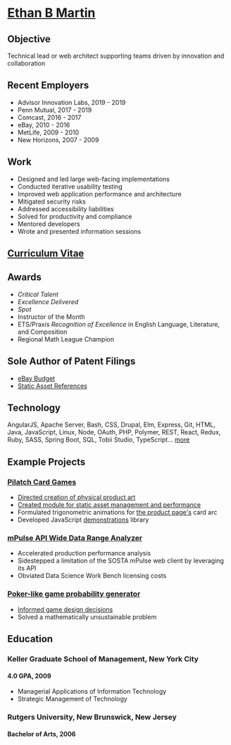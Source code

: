# [Ethan B Martin](mailto:ethan@pilatch.com)

## Objective

Technical lead or web architect supporting teams driven by innovation and collaboration

## Recent Employers

- Advisor Innovation Labs, 2019 - 2019
- Penn Mutual, 2017 - 2019
- Comcast, 2016 - 2017
- eBay, 2010 - 2016
- MetLife, 2009 - 2010
- New Horizons, 2007 - 2009

## Work

- Designed and led large web-facing implementations
- Conducted iterative usability testing
- Improved web application performance and architecture
- Mitigated security risks
- Addressed accessibility liabilities
- Solved for productivity and compliance
- Mentored developers
- Wrote and presented information sessions

## [Curriculum Vitae](https://github.com/Pilatch/my-resume/blob/master/Curriculum-Vitae.md)

## Awards

- _Critical Talent_
- _Excellence Delivered_
- _Spot_
- Instructor of the Month
- ETS/Praxis _Recognition of Excellence_ in English Language, Literature, and Composition
- Regional Math League Champion

## Sole Author of Patent Filings

- [eBay Budget](http://appft.uspto.gov/netacgi/nph-Parser?Sect1=PTO2&Sect2=HITOFF&p=1&u=%2Fnetahtml%2FPTO%2Fsearch-bool.html&r=1&f=G&l=50&co1=AND&d=PG01&s1=20160292773&OS=20160292773&RS=20160292773)
- [Static Asset References](http://appft.uspto.gov/netacgi/nph-Parser?Sect1=PTO2&Sect2=HITOFF&p=1&u=%2Fnetahtml%2FPTO%2Fsearch-bool.html&r=1&f=G&l=50&co1=AND&d=PG01&s1=20160335312&OS=20160335312&RS=20160335312)

## Technology

AngularJS, Apache Server, Bash, CSS, Drupal, Elm, Express, Git, HTML, Java, JavaScript, Linux, Node, OAuth, PHP, Polymer, REST, React, Redux, Ruby, SASS, Spring Boot, SQL, Tobii Studio, TypeScript... [more](https://github.com/Pilatch/my-resume/blob/master/Curriculum-Vitae.md#technology-experience)

## Example Projects

### [Pilatch Card Games](http://pilatch.com)

- [Directed creation of physical product art](https://99designs.com/other-design-tasks/contests/suit-poker-tm-card-deck-package-free-advertising-45992)
- [Created module for static asset management and performance](https://www.drupal.org/sandbox/beefzilla/2108701)
- Formulated trigonometric animations for [the product page's](http://pilatch.com/cards) card arc
- Developed JavaScript [demonstrations](https://pilatch.com/games/casual/Runway) library

### [mPulse API Wide Data Range Analyzer](https://github.com/Pilatch/mPulse-client)

- Accelerated production performance analysis
- Sidestepped a limitation of the SOSTA mPulse web client by leveraging its API
- Obviated Data Science Work Bench licensing costs

### [Poker-like game probability generator](https://github.com/Pilatch-Card-Games/game-sim )

- [Informed game design decisions](http://pilatch.com/blog/Ethan/Rags-n-Riches)
- Solved a mathematically unsustainable problem

## Education

### Keller Graduate School of Management, New York City

#### 4.0 GPA, 2009

- Managerial Applications of Information Technology
- Strategic Management of Technology

### Rutgers University, New Brunswick, New Jersey

#### Bachelor of Arts, 2006
